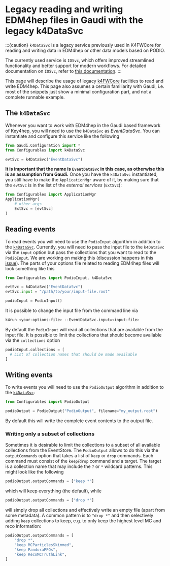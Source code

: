 <!--
Copyright (c) 2014-2024 Key4hep-Project.

This file is part of Key4hep.
See https://key4hep.github.io/key4hep-doc/ for further info.

Licensed under the Apache License, Version 2.0 (the "License");
you may not use this file except in compliance with the License.
You may obtain a copy of the License at

    http://www.apache.org/licenses/LICENSE-2.0

Unless required by applicable law or agreed to in writing, software
distributed under the License is distributed on an "AS IS" BASIS,
WITHOUT WARRANTIES OR CONDITIONS OF ANY KIND, either express or implied.
See the License for the specific language governing permissions and
limitations under the License.
-->
# Legacy reading and writing EDM4hep files in Gaudi with the legacy k4DataSvc

:::{caution}
`k4DataSvc` is a legacy service previously used in K4FWCore for reading and writing data in EDM4hep or other data models based on PODIO.

The currently used service is `IOSvc`, which offers improved streamlined functionality and better support for modern workflows. For detailed documentation on `IOSvc`, refer to [this documentation](IO.md).
:::

This page will describe the usage of legacy [k4FWCore](https://github.com/key4hep/k4FWCore)
facilities to read and write EDM4hep. This page also assumes a certain
familiarity with Gaudi, i.e. most of the snippets just show a minimal
configuration part, and not a complete runnable example.

## The `k4DataSvc`

Whenever you want to work with EDM4hep in the Gaudi based framework of Key4hep,
you will need to use the `k4DataSvc` as *EventDataSvc*. You can instantiate and
configure this service like the following

```python
from Gaudi.Configuration import *
from Configurables import k4DataSvc

evtSvc = k4DataSvc("EventDataSvc")
```

**It is important that the name is `EventDataSvc` in this case, as otherwise
this is an assumption from Gaudi.** Once you have the `k4DataSvc` instantiated,
you still have to make the `ApplicationMgr` aware of it, by making sure that the
`evtSvc` is in the list of the *external services* (`ExtSvc`):

```python
from Configurables import ApplicationMgr
ApplicationMgr(
    # other args
    ExtSvc = [evtSvc]
)
```

## Reading events

To read events you will need to use the `PodioInput` algorithm in addition to
the [`k4DataSvc`](#the-k4datasvc). Currently, you will need to pass the input
file to the `k4DataSvc` via the `input` option but pass the collections that you
want to read to the `PodioInput`. We are working on making this (discussion
happens in this [issue](https://github.com/key4hep/k4FWCore/issues/105)). The
parts of your options file related to reading EDM4hep files will look something
like this

```python
from Configurables import PodioInput, k4DataSvc

evtSvc = k4DataSvc("EventDataSvc")
evtSvc.input = "/path/to/your/input-file.root"

podioInput = PodioInput()
```

It is possible to change the input file from the command line via
```bash
k4run <your-options-file> --EventDataSvc.input=<input-file>
```

By default the `PodioInput` will read all collections that are available from
the input file. It is possible to limit the collections that should become
available via the `collections` option

```python
podioInput.collections = [
  # List of collection names that should be made available
]
```

## Writing events

To write events you will need to use the `PodioOutput` algorithm in addition to
the [`k4DataSvc`](#the-k4datasvc):

```python
from Configurables import PodioOutput

podioOutput = PodioOutput("PodioOutput", filename="my_output.root")
```

By default this will write the complete event contents to the output file.

### Writing only a subset of collections

Sometimes it is desirable to limit the collections to a subset of all available
collections from the EventStore. The `PodioOutput` allows to do this via the
`outputCommands` option that takes a list of `keep` or `drop` commands. Each
command must consist of the `keep`/`drop` command and a target. The target is a
collection name that may include the `?` or `*` wildcard patterns. This might
look like the following

```python
podioOutput.outputCommands = ["keep *"]
```

which will keep everything (the default), while

```python
podioOutput.outputCommands = ["drop *"]
```

will simply drop all collections and effectively write an empty file (apart from
some metadata). A common pattern is to `"drop *"` and then selectively adding
`keep` collections to keep, e.g. to only keep the highest level MC and reco
information:

```python
podioOutput.outputCommands = [
    "drop *",
    "keep MCParticlesSkimmed",
    "keep PandoraPFOs",
    "keep RecoMCTruthLink",
]
```
